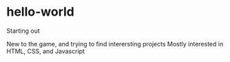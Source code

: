 # hello-world
Starting out

New to the game, and trying to find interersting projects
Mostly interested in HTML, CSS, and Javascript
